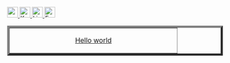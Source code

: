 <p> 
  <a href="https://drive.google.com/file/..."> <img src="https://img.shields.io/badge/-CV-yellow?style=plastic" height="25px"> </a>
  <a href="https://www.kaggle.com/alinaoshroeva"> <img src="https://img.shields.io/badge/Kaggle-20BEFF?style=for-the-badge&logo=Kaggle&logoColor=white" height="25px" alt="Kaggle">
   <a href="https://www.linkedin.com/..."><img src="https://img.shields.io/badge/linkedin-006CAC.svg?&style=plastic&logo=linkedin&logoColor=white" height="25px" alt="LinkedIn"> </a>
    <a href="mailto:oshroevaa@mail.ru"> <img src="https://img.shields.io/badge/gmail-%23D14836.svg?&style=plastic&logo=gmail&logoColor=white" height="25px" alt="Email">
</p> 
      
<table border="5" cellspacing="15" cellpadding="0" border_style="ridge">
<tbody>
  <tr> 
    <td width="375" align="center">
    <p> 
        Hello world
    </p>
   </tr>
</tbody>
</table>
  
<!--
Here are some ideas to get you started:
- 🔭 I’m currently working on ...
- 🌱 I’m currently learning ...
- 👯 I’m looking to collaborate on ...
- 🤔 I’m looking for help with ...
- 💬 Ask me about ...
- 📫 How to reach me: ...
- 😄 Pronouns: ...
- ⚡ Fun fact: ...
-->
